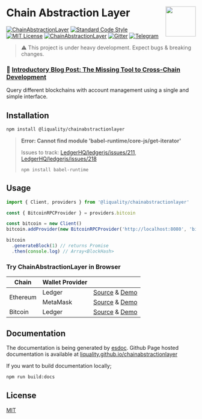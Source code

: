 # Chain Abstraction Layer <img align="right" src="https://raw.githubusercontent.com/liquality/chainabstractionlayer/master/liquality-logo.png" height="80px" />


[![ChainAbstractionLayer](https://travis-ci.org/liquality/chainabstractionlayer.svg?branch=master)](https://travis-ci.org/liquality/chainabstractionlayer)
[![Standard Code Style](https://img.shields.io/badge/codestyle-standard-brightgreen.svg)](https://github.com/standard/standard)
[![MIT License](https://img.shields.io/badge/license-MIT-brightgreen.svg)](./LICENSE.md)
[![ChainAbstractionLayer](https://img.shields.io/npm/dt/@liquality/chainabstractionlayer.svg)](https://npmjs.com/package/@liquality/chainabstractionlayer)
[![Gitter](https://img.shields.io/gitter/room/liquality/Lobby.svg)](https://gitter.im/liquality/Lobby?source=orgpage)
[![Telegram](https://img.shields.io/badge/chat-on%20telegram-blue.svg)](https://t.me/Liquality)

> :warning: This project is under heavy development. Expect bugs & breaking changes.

### :pencil: [Introductory Blog Post: The Missing Tool to Cross-Chain Development](https://medium.com/liquality/the-missing-tool-to-cross-chain-development-2ebfe898efa1)

Query different blockchains with account management using a single and simple interface.

## Installation

```bash
npm install @liquality/chainabstractionlayer
```

> **Error: Cannot find module 'babel-runtime/core-js/get-iterator'**
>
> Issues to track: [LedgerHQ/ledgerjs/issues/211](https://github.com/LedgerHQ/ledgerjs/issues/211), [LedgerHQ/ledgerjs/issues/218](https://github.com/LedgerHQ/ledgerjs/issues/218)
>
> `npm install babel-runtime`


## Usage

```javascript
import { Client, providers } from '@liquality/chainabstractionlayer'

const { BitcoinRPCProvider } = providers.bitcoin

const bitcoin = new Client()
bitcoin.addProvider(new BitcoinRPCProvider('http://localhost:8080', 'bitcoin', 'local321'))

bitcoin
  .generateBlock(1) // returns Promise
  .then(console.log) // Array<BlockHash>
```

### Try ChainAbstractionLayer in Browser

<table>
  <thead>
    <tr>
      <th>Chain</th>
      <th>Wallet Provider</th>
      <th></th>
    </tr>
  </thead>
  <tbody>
    <tr>
      <td rowspan=2>Ethereum</td>
      <td>Ledger</td>
      <td>
        <a href="./examples/browser/ethereum/ledger.html">Source</a>
        &amp;
        <a href="https://liquality.github.io/chainabstractionlayer/examples/browser/ethereum/ledger.html">Demo</a>
      </td>
    </tr>
    <tr>
      <td>MetaMask</td>
      <td>
        <a href="./examples/browser/ethereum/metamask.html">Source</a>
        &amp;
        <a href="https://liquality.github.io/chainabstractionlayer/examples/browser/ethereum/metamask.html">Demo</a>
      </td>
    </tr>
    <tr>
      <td>Bitcoin</td>
      <td>Ledger</td>
      <td>
        <a href="./examples/browser/bitcoin/ledger.html">Source</a>
        &amp;
        <a href="https://liquality.github.io/chainabstractionlayer/examples/browser/bitcoin/ledger.html">Demo</a>
      </td>
    </tr>
  </tbody>
</table>


## Documentation

The documentation is being generated by [esdoc](https://www.npmjs.com/package/esdoc). Github Page hosted documentation is available at [liquality.github.io/chainabstractionlayer](https://liquality.github.io/chainabstractionlayer/)

If you want to build documentation locally;

```bash
npm run build:docs
```


## License

[MIT](./LICENSE.md)
